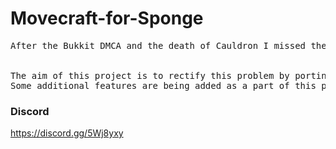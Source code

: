 # Movecraft-for-Sponge
<pre>
After the Bukkit DMCA and the death of Cauldron I missed the ability to fly airships around my modded worlds.


The aim of this project is to rectify this problem by porting Movecraft to the Sponge API.
Some additional features are being added as a part of this process.
</pre>

### Discord
https://discord.gg/5Wj8yxy
